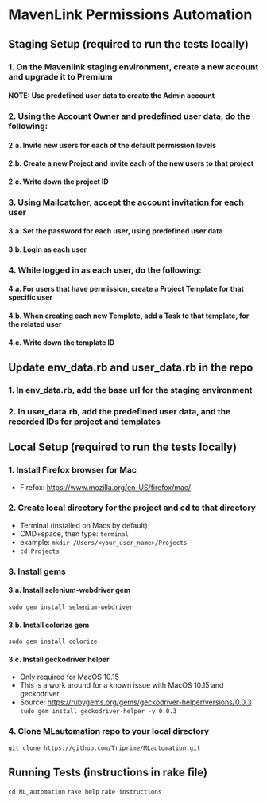 # MavenLink Permissions Automation

## Staging Setup (required to run the tests locally)
### 1. On the Mavenlink staging environment, create a new account and upgrade it to Premium
#### NOTE:  Use predefined user data to create the Admin account
### 2. Using the Account Owner and predefined user data, do the following: 
#### 2.a. Invite new users for each of the default permission levels
#### 2.b. Create a new Project and invite each of the new users to that project 
#### 2.c. Write down the project ID
### 3. Using Mailcatcher, accept the account invitation for each user
#### 3.a. Set the password for each user, using predefined user data 
#### 3.b. Login as each user
### 4. While logged in as each user, do the following: 
#### 4.a. For users that have permission, create a Project Template for that specific user
#### 4.b. When creating each new Template, add a Task to that template, for the related user
#### 4.c. Write down the template ID


## Update env_data.rb and user_data.rb in the repo
### 1. In env_data.rb, add the base url for the staging environment
### 2. In user_data.rb, add the predefined user data, and the recorded IDs for project and templates


## Local Setup (required to run the tests locally)
### 1. Install Firefox browser for Mac
- Firefox: https://www.mozilla.org/en-US/firefox/mac/

### 2. Create local directory for the project and cd to that directory
- Terminal (installed on Macs by default)
- CMD+space, then type: `terminal`
- example: `mkdir /Users/<your_user_name>/Projects`
- `cd Projects`

### 3. Install gems
#### 3.a.  Install selenium-webdriver gem
`sudo gem install selenium-webdriver`
#### 3.b.  Install colorize gem
`sudo gem install colorize`
#### 3.c.  Install geckodriver helper 
- Only required for MacOS 10.15 
- This is a work around for a known issue with MacOS 10.15 and geckodriver
- Source: https://rubygems.org/gems/geckodriver-helper/versions/0.0.3
`sudo gem install geckodriver-helper -v 0.0.3`

### 4. Clone MLautomation repo to your local directory
`git clone https://github.com/Triprime/MLautomation.git`
  

## Running Tests (instructions in rake file)
`cd ML_automation`
`rake help`
`rake instructions`
